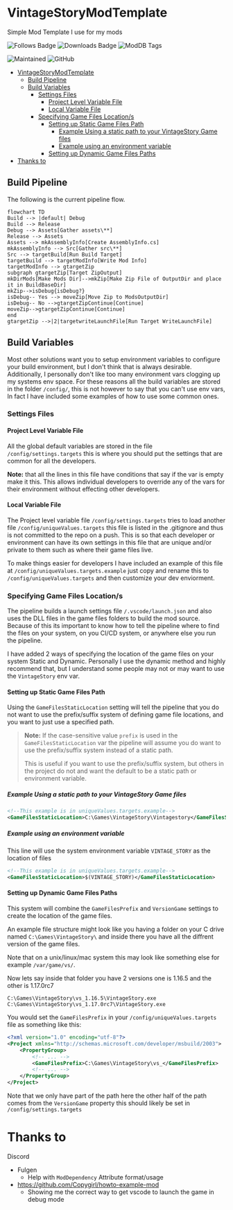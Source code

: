# VintageStoryModTemplate
Simple Mod Template I use for my mods

![Follows Badge](https://img.shields.io/badge/dynamic/json?color=orange&label=ModDB%20Follows&query=%24.mod.follows&url=https%3A%2F%2Fmods.vintagestory.at%2Fapi%2Fmod%2FModTemplate)
![Downloads Badge](https://img.shields.io/badge/dynamic/json?color=orange&label=ModDB%20Downloads&query=%24.mod.downloads&url=https%3A%2F%2Fmods.vintagestory.at%2Fapi%2Fmod%2FModTemplate)
![ModDB Tags](https://img.shields.io/badge/dynamic/json?label=ModDB%20Tags&query=%24.mod.tags&url=https%3A%2F%2Fmods.vintagestory.at%2Fapi%2Fmod%2FModTemplate)

![Maintained](https://img.shields.io/maintenance/yes/2022)
![GitHub](https://img.shields.io/github/license/eforen/VintageStoryModTemplate)

- [VintageStoryModTemplate](#vintagestorymodtemplate)
  - [Build Pipeline](#build-pipeline)
  - [Build Variables](#build-variables)
    - [Settings Files](#settings-files)
      - [Project Level Variable File](#project-level-variable-file)
      - [Local Variable File](#local-variable-file)
    - [Specifying Game Files Location/s](#specifying-game-files-locations)
      - [Setting up Static Game Files Path](#setting-up-static-game-files-path)
        - [Example Using a static path to your VintageStory Game files](#example-using-a-static-path-to-your-vintagestory-game-files)
        - [Example using an environment variable](#example-using-an-environment-variable)
      - [Setting up Dynamic Game Files Paths](#setting-up-dynamic-game-files-paths)
- [Thanks to](#thanks-to)

## Build Pipeline
The following is the current pipeline flow.
```mermaid
flowchart TD
Build --> |default| Debug
Build --> Release
Debug --> Assets[Gather assets\**]
Release --> Assets
Assets --> mkAssemblyInfo[Create AssemblyInfo.cs]
mkAssemblyInfo --> Src[Gather src\**]
Src --> targetBuild[Run Build Target]
targetBuild --> targetModInfo[Write Mod Info]
targetModInfo --> gtargetZip
subgraph gtargetZip[Target ZipOutput]
mkDirMods[Make Mods Dir]-->mkZip[Make Zip File of OutputDir and place it in BuildBaseDir]
mkZip-->isDebug{isDebug?}
isDebug-- Yes --> moveZip[Move Zip to ModsOutputDir]
isDebug-- No -->gtargetZipContinue[Continue]
moveZip-->gtargetZipContinue[Continue]
end
gtargetZip -->|2|targetwriteLaunchFile[Run Target WriteLaunchFile]
```

## Build Variables
Most other solutions want you to setup environment variables to configure your build environment, but I don't think that is always desirable.
Additionally, I personally don't like too many environment vars clogging up my systems env space.
For these reasons all the build variables are stored in the folder `/config/`, this is not however to say that you can't use env vars, In fact I have included some examples of how to use some common ones.

### Settings Files
#### Project Level Variable File
All the global default variables are stored in the file `/config/settings.targets` this is where you should put the settings that are common for all the developers.

**Note:** that all the lines in this file have conditions that say if the var is empty make it this. This allows individual developers to override any of the vars for their environment without effecting other developers.

#### Local Variable File
The Project level variable file `/config/settings.targets` tries to load another file `/config/uniqueValues.targets` this file is listed in the .gitignore and thus is not committed to the repo on a push. This is so that each developer or environment can have its own settings in this file that are unique and/or private to them such as where their game files live.

To make things easier for developers I have included an example of this file at `/config/uniqueValues.targets.example` just copy and rename this to `/config/uniqueValues.targets` and then customize your dev enviorment.



### Specifying Game Files Location/s

The pipeline builds a launch settings file `/.vscode/launch.json` and also uses the DLL files in the game files folders to build the mod source. Because of this its important to know how to tell the pipeline where to find the files on your system, on you CI/CD system, or anywhere else you run the pipeline.

I have added 2 ways of specifying the location of the game files on your system Static and Dynamic. Personally I use the dynamic method and highly recommend that, but I understand some people may not or may want to use the `VintageStory` env var.

#### Setting up Static Game Files Path
Using the `GameFilesStaticLocation` setting will tell the pipeline that you do not want to use the prefix/suffix system of defining game file locations, and you want to just use a specified path.

> **Note:** If the case-sensitive value `prefix` is used in the `GameFilesStaticLocation` var the pipeline will assume you do want to use the prefix/suffix system instead of a static path. 
> 
> This is useful if you want to use the prefix/suffix system, but others in the project do not and want the default to be a static path or environment variable.
##### Example Using a static path to your VintageStory Game files
```xml
<!--This example is in uniqueValues.targets.example-->
<GameFilesStaticLocation>C:\Games\VintageStory\Vintagestory</GameFilesStaticLocation>
```
##### Example using an environment variable
This line will use the system environment variable `VINTAGE_STORY` as the location of files
```xml
<!--This example is in uniqueValues.targets.example-->
<GameFilesStaticLocation>$(VINTAGE_STORY)</GameFilesStaticLocation>
```

#### Setting up Dynamic Game Files Paths
This system will combine the `GameFilesPrefix` and `VersionGame` settings to create the location of the game files.

An example file structure might look like you having a folder on your C drive named `C:\Games\VintageStory\` and inside there you have all the diffrent version of the game files.

Note that on a unix/linux/mac system this may look like something else for example `/var/game/vs/`.

Now lets say inside that folder you have 2 versions one is 1.16.5 and the other is 1.17.0rc7

```
C:\Games\VintageStory\vs_1.16.5\VintageStory.exe
C:\Games\VintageStory\vs_1.17.0rc7\VintageStory.exe
```

You would set the `GameFilesPrefix` in your `/config/uniqueValues.targets` file as something like this:
```XML
<?xml version="1.0" encoding="utf-8"?>
<Project xmlns="http://schemas.microsoft.com/developer/msbuild/2003">
    <PropertyGroup>
        <!-- ... -->
        <GameFilesPrefix>C:\Games\VintageStory\vs_</GameFilesPrefix>
        <!-- ... -->
    </PropertyGroup>
</Project>
```

Note that we only have part of the path here the other half of the path comes from the `VersionGame` property this should likely be set in `/config/settings.targets`

# Thanks to
Discord
* Fulgen
  * Help with `ModDependency` Attribute format/usage
* https://github.com/Copygirl/howto-example-mod
  * Showing me the correct way to get vscode to launch the game in debug mode